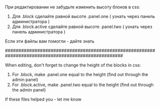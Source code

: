 При редактировании не забудьте изменить высоту блоков в css:
  1. Для .block сделайте равной высоте .panel.one ( узнать через панель администратора )
  2. Для .block.active сделайте равной высоте .panel.two ( узнать через панель администратора )

Если эти файлы вам помогли - дайте знать

####################################################################################################

When editing, don't forget to change the height of the blocks in css:
   1. For .block, make .panel.one equal to the height (find out through the admin panel)
   2. For .block.active, make .panel.two equal to the height (find out through the admin panel)

If these files helped you - let me know
